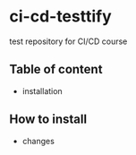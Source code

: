 # ci-cd-testtify
test repository for CI/CD course

## Table of content

- installation

## How to install

- changes

